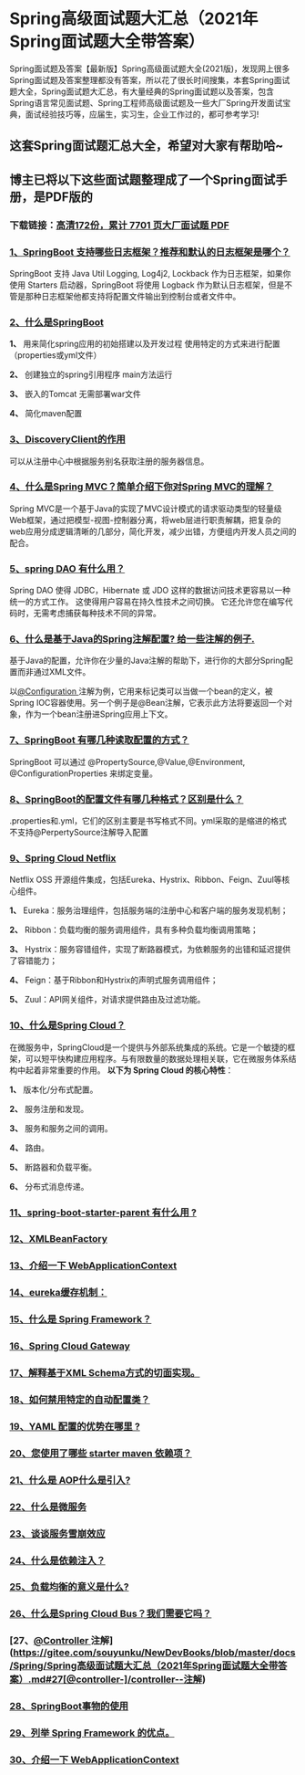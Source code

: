 # Spring高级面试题大汇总（2021年Spring面试题大全带答案）

Spring面试题及答案【最新版】Spring高级面试题大全(2021版)，发现网上很多Spring面试题及答案整理都没有答案，所以花了很长时间搜集，本套Spring面试题大全，Spring面试题大汇总，有大量经典的Spring面试题以及答案，包含Spring语言常见面试题、Spring工程师高级面试题及一些大厂Spring开发面试宝典，面试经验技巧等，应届生，实习生，企业工作过的，都可参考学习!

## 这套Spring面试题汇总大全，希望对大家有帮助哈~ 

## 博主已将以下这些面试题整理成了一个Spring面试手册，是PDF版的

### 下载链接：[高清172份，累计 7701 页大厂面试题  PDF](https://github.com/javatechnorth/javanorth-itbooks/blob/master/docs/index.md)


### [1、SpringBoot 支持哪些日志框架？推荐和默认的日志框架是哪个？](https://gitee.com/souyunku/NewDevBooks/blob/master/docs/Spring/Spring高级面试题大汇总（2021年Spring面试题大全带答案）.md#1springboot-支持哪些日志框架推荐和默认的日志框架是哪个)  


SpringBoot 支持 Java Util Logging, Log4j2, Lockback 作为日志框架，如果你使用 Starters 启动器，SpringBoot 将使用 Logback 作为默认日志框架，但是不管是那种日志框架他都支持将配置文件输出到控制台或者文件中。


### [2、什么是SpringBoot](https://gitee.com/souyunku/NewDevBooks/blob/master/docs/Spring/Spring高级面试题大汇总（2021年Spring面试题大全带答案）.md#2什么是springboot)  


**1、** 用来简化spring应用的初始搭建以及开发过程 使用特定的方式来进行配置（properties或yml文件）

**2、** 创建独立的spring引用程序 main方法运行

**3、** 嵌入的Tomcat 无需部署war文件

**4、** 简化maven配置


### [3、DiscoveryClient的作用](https://gitee.com/souyunku/NewDevBooks/blob/master/docs/Spring/Spring高级面试题大汇总（2021年Spring面试题大全带答案）.md#3discoveryclient的作用)  


可以从注册中心中根据服务别名获取注册的服务器信息。


### [4、什么是Spring MVC？简单介绍下你对Spring MVC的理解？](https://gitee.com/souyunku/NewDevBooks/blob/master/docs/Spring/Spring高级面试题大汇总（2021年Spring面试题大全带答案）.md#4什么是spring-mvc简单介绍下你对spring-mvc的理解)  


Spring MVC是一个基于Java的实现了MVC设计模式的请求驱动类型的轻量级Web框架，通过把模型-视图-控制器分离，将web层进行职责解耦，把复杂的web应用分成逻辑清晰的几部分，简化开发，减少出错，方便组内开发人员之间的配合。


### [5、spring DAO 有什么用？](https://gitee.com/souyunku/NewDevBooks/blob/master/docs/Spring/Spring高级面试题大汇总（2021年Spring面试题大全带答案）.md#5spring-dao-有什么用)  


Spring DAO 使得 JDBC，Hibernate 或 JDO 这样的数据访问技术更容易以一种统一的方式工作。 这使得用户容易在持久性技术之间切换。 它还允许您在编写代码时，无需考虑捕获每种技术不同的异常。


### [6、什么是基于Java的Spring注解配置? 给一些注解的例子.](https://gitee.com/souyunku/NewDevBooks/blob/master/docs/Spring/Spring高级面试题大汇总（2021年Spring面试题大全带答案）.md#6什么是基于java的spring注解配置-给一些注解的例子)  


基于Java的配置，允许你在少量的Java注解的帮助下，进行你的大部分Spring配置而非通过XML文件。

以[@Configuration ](/Configuration ) 注解为例，它用来标记类可以当做一个bean的定义，被Spring IOC容器使用。另一个例子是@Bean注解，它表示此方法将要返回一个对象，作为一个bean注册进Spring应用上下文。


### [7、SpringBoot 有哪几种读取配置的方式？](https://gitee.com/souyunku/NewDevBooks/blob/master/docs/Spring/Spring高级面试题大汇总（2021年Spring面试题大全带答案）.md#7springboot-有哪几种读取配置的方式)  


SpringBoot 可以通过 @PropertySource,@Value,@Environment, @ConfigurationProperties 来绑定变量。


### [8、SpringBoot的配置文件有哪几种格式？区别是什么？](https://gitee.com/souyunku/NewDevBooks/blob/master/docs/Spring/Spring高级面试题大汇总（2021年Spring面试题大全带答案）.md#8springboot的配置文件有哪几种格式区别是什么)  


.properties和.yml，它们的区别主要是书写格式不同。yml采取的是缩进的格式 不支持@PerpertySource注解导入配置


### [9、Spring Cloud Netflix](https://gitee.com/souyunku/NewDevBooks/blob/master/docs/Spring/Spring高级面试题大汇总（2021年Spring面试题大全带答案）.md#9spring-cloud-netflix)  


Netflix OSS 开源组件集成，包括Eureka、Hystrix、Ribbon、Feign、Zuul等核心组件。

**1、** Eureka：服务治理组件，包括服务端的注册中心和客户端的服务发现机制；

**2、** Ribbon：负载均衡的服务调用组件，具有多种负载均衡调用策略；

**3、** Hystrix：服务容错组件，实现了断路器模式，为依赖服务的出错和延迟提供了容错能力；

**4、** Feign：基于Ribbon和Hystrix的声明式服务调用组件；

**5、** Zuul：API网关组件，对请求提供路由及过滤功能。


### [10、什么是Spring Cloud？](https://gitee.com/souyunku/NewDevBooks/blob/master/docs/Spring/Spring高级面试题大汇总（2021年Spring面试题大全带答案）.md#10什么是spring-cloud)  


在微服务中，SpringCloud是一个提供与外部系统集成的系统。它是一个敏捷的框架，可以短平快构建应用程序。与有限数量的数据处理相关联，它在微服务体系结构中起着非常重要的作用。 **以下为 Spring Cloud 的核心特性**：

**1、** 版本化/分布式配置。

**2、** 服务注册和发现。

**3、** 服务和服务之间的调用。

**4、** 路由。

**5、** 断路器和负载平衡。

**6、** 分布式消息传递。


### [11、spring-boot-starter-parent 有什么用 ?](https://gitee.com/souyunku/NewDevBooks/blob/master/docs/Spring/Spring高级面试题大汇总（2021年Spring面试题大全带答案）.md#11spring-boot-starter-parent-有什么用-)  

### [12、XMLBeanFactory](https://gitee.com/souyunku/NewDevBooks/blob/master/docs/Spring/Spring高级面试题大汇总（2021年Spring面试题大全带答案）.md#12xmlbeanfactory)  

### [13、介绍一下 WebApplicationContext](https://gitee.com/souyunku/NewDevBooks/blob/master/docs/Spring/Spring高级面试题大汇总（2021年Spring面试题大全带答案）.md#13介绍一下-webapplicationcontext)  

### [14、eureka缓存机制：](https://gitee.com/souyunku/NewDevBooks/blob/master/docs/Spring/Spring高级面试题大汇总（2021年Spring面试题大全带答案）.md#14eureka缓存机制：)  

### [15、什么是 Spring Framework？](https://gitee.com/souyunku/NewDevBooks/blob/master/docs/Spring/Spring高级面试题大汇总（2021年Spring面试题大全带答案）.md#15什么是-spring-framework)  

### [16、Spring Cloud Gateway](https://gitee.com/souyunku/NewDevBooks/blob/master/docs/Spring/Spring高级面试题大汇总（2021年Spring面试题大全带答案）.md#16spring-cloud-gateway)  

### [17、解释基于XML Schema方式的切面实现。](https://gitee.com/souyunku/NewDevBooks/blob/master/docs/Spring/Spring高级面试题大汇总（2021年Spring面试题大全带答案）.md#17解释基于xml-schema方式的切面实现。)  

### [18、如何禁用特定的自动配置类？](https://gitee.com/souyunku/NewDevBooks/blob/master/docs/Spring/Spring高级面试题大汇总（2021年Spring面试题大全带答案）.md#18如何禁用特定的自动配置类)  

### [19、YAML 配置的优势在哪里 ?](https://gitee.com/souyunku/NewDevBooks/blob/master/docs/Spring/Spring高级面试题大汇总（2021年Spring面试题大全带答案）.md#19yaml-配置的优势在哪里-)  

### [20、您使用了哪些 starter maven 依赖项？](https://gitee.com/souyunku/NewDevBooks/blob/master/docs/Spring/Spring高级面试题大汇总（2021年Spring面试题大全带答案）.md#20您使用了哪些-starter-maven-依赖项)  

### [21、什么是 AOP什么是引入?](https://gitee.com/souyunku/NewDevBooks/blob/master/docs/Spring/Spring高级面试题大汇总（2021年Spring面试题大全带答案）.md#21什么是-aop什么是引入)  

### [22、什么是微服务](https://gitee.com/souyunku/NewDevBooks/blob/master/docs/Spring/Spring高级面试题大汇总（2021年Spring面试题大全带答案）.md#22什么是微服务)  

### [23、谈谈服务雪崩效应](https://gitee.com/souyunku/NewDevBooks/blob/master/docs/Spring/Spring高级面试题大汇总（2021年Spring面试题大全带答案）.md#23谈谈服务雪崩效应)  

### [24、什么是依赖注入？](https://gitee.com/souyunku/NewDevBooks/blob/master/docs/Spring/Spring高级面试题大汇总（2021年Spring面试题大全带答案）.md#24什么是依赖注入)  

### [25、负载均衡的意义是什么?](https://gitee.com/souyunku/NewDevBooks/blob/master/docs/Spring/Spring高级面试题大汇总（2021年Spring面试题大全带答案）.md#25负载均衡的意义是什么)  

### [26、什么是Spring Cloud Bus？我们需要它吗？](https://gitee.com/souyunku/NewDevBooks/blob/master/docs/Spring/Spring高级面试题大汇总（2021年Spring面试题大全带答案）.md#26什么是spring-cloud-bus我们需要它吗)  

### [27、[@Controller ](/Controller ) 注解](https://gitee.com/souyunku/NewDevBooks/blob/master/docs/Spring/Spring高级面试题大汇总（2021年Spring面试题大全带答案）.md#27[@controller-]/controller--注解)  

### [28、SpringBoot事物的使用](https://gitee.com/souyunku/NewDevBooks/blob/master/docs/Spring/Spring高级面试题大汇总（2021年Spring面试题大全带答案）.md#28springboot事物的使用)  

### [29、列举 Spring Framework 的优点。](https://gitee.com/souyunku/NewDevBooks/blob/master/docs/Spring/Spring高级面试题大汇总（2021年Spring面试题大全带答案）.md#29列举-spring-framework-的优点。)  

### [30、介绍一下 WebApplicationContext](https://gitee.com/souyunku/NewDevBooks/blob/master/docs/Spring/Spring高级面试题大汇总（2021年Spring面试题大全带答案）.md#30介绍一下-webapplicationcontext)  





